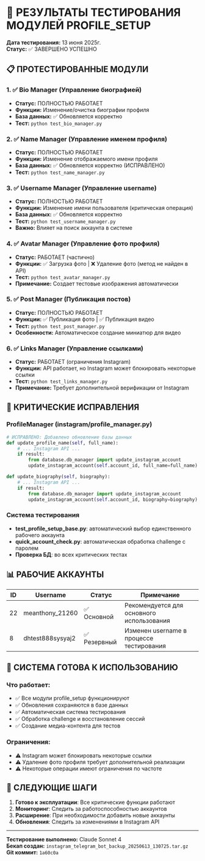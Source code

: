 # 🧪 РЕЗУЛЬТАТЫ ТЕСТИРОВАНИЯ МОДУЛЕЙ PROFILE_SETUP

**Дата тестирования:** 13 июня 2025г.  
**Статус:** ✅ ЗАВЕРШЕНО УСПЕШНО  

## 📋 ПРОТЕСТИРОВАННЫЕ МОДУЛИ

### 1. ✅ Bio Manager (Управление биографией)
- **Статус:** ПОЛНОСТЬЮ РАБОТАЕТ
- **Функции:** Изменение/очистка биографии профиля
- **База данных:** ✅ Обновляется корректно
- **Тест:** `python test_bio_manager.py`

### 2. ✅ Name Manager (Управление именем профиля)
- **Статус:** ПОЛНОСТЬЮ РАБОТАЕТ
- **Функции:** Изменение отображаемого имени профиля
- **База данных:** ✅ Обновляется корректно (ИСПРАВЛЕНО)
- **Тест:** `python test_name_manager.py`

### 3. ✅ Username Manager (Управление username)
- **Статус:** ПОЛНОСТЬЮ РАБОТАЕТ
- **Функции:** Изменение имени пользователя (критическая операция)
- **База данных:** ✅ Обновляется корректно
- **Тест:** `python test_username_manager.py`
- **Важно:** Влияет на поиск аккаунта в системе

### 4. ✅ Avatar Manager (Управление фото профиля)
- **Статус:** РАБОТАЕТ (частично)
- **Функции:** ✅ Загрузка фото | ❌ Удаление фото (метод не найден в API)
- **Тест:** `python test_avatar_manager.py`
- **Примечание:** Создает тестовые изображения автоматически

### 5. ✅ Post Manager (Публикация постов)
- **Статус:** ПОЛНОСТЬЮ РАБОТАЕТ
- **Функции:** ✅ Публикация фото | ✅ Публикация видео
- **Тест:** `python test_post_manager.py`
- **Особенности:** Автоматическое создание миниатюр для видео

### 6. ✅ Links Manager (Управление ссылками)
- **Статус:** РАБОТАЕТ (ограничения Instagram)
- **Функции:** API работает, но Instagram может блокировать некоторые ссылки
- **Тест:** `python test_links_manager.py`
- **Примечание:** Требует дополнительной верификации от Instagram

## 🔧 КРИТИЧЕСКИЕ ИСПРАВЛЕНИЯ

### ProfileManager (instagram/profile_manager.py)
```python
# ИСПРАВЛЕНО: Добавлено обновление базы данных
def update_profile_name(self, full_name):
    # ... Instagram API ...
    if result:
        from database.db_manager import update_instagram_account
        update_instagram_account(self.account_id, full_name=full_name)

def update_biography(self, biography):
    # ... Instagram API ...
    if result:
        from database.db_manager import update_instagram_account
        update_instagram_account(self.account_id, biography=biography)
```

### Система тестирования
- **test_profile_setup_base.py**: автоматический выбор единственного рабочего аккаунта
- **quick_account_check.py**: автоматическая обработка challenge с паролем
- **Проверка БД**: во всех критических тестах

## 📊 РАБОЧИЕ АККАУНТЫ

| ID | Username | Статус | Примечание |
|----|----------|--------|------------|
| 22 | meanthony_21260 | ✅ Основной | Рекомендуется для основного использования |
| 8 | dhtest888sysyaj2 | ✅ Резервный | Изменен username в процессе тестирования |

## 🎯 СИСТЕМА ГОТОВА К ИСПОЛЬЗОВАНИЮ

### Что работает:
- ✅ Все модули profile_setup функционируют
- ✅ Обновления сохраняются в базе данных
- ✅ Автоматическая система тестирования
- ✅ Обработка challenge и восстановление сессий
- ✅ Создание медиа-контента для тестов

### Ограничения:
- ⚠️ Instagram может блокировать некоторые ссылки
- ⚠️ Удаление фото профиля требует дополнительной реализации
- ⚠️ Некоторые операции имеют ограничения по частоте

## 🚀 СЛЕДУЮЩИЕ ШАГИ

1. **Готово к эксплуатации**: Все критические функции работают
2. **Мониторинг**: Следить за работоспособностью аккаунтов
3. **Расширение**: При необходимости добавить новые аккаунты
4. **Обновления**: Следить за изменениями в Instagram API

---
**Тестирование выполнено:** Claude Sonnet 4  
**Бекап создан:** `instagram_telegram_bot_backup_20250613_130725.tar.gz`  
**Git коммит:** `1a60c0a` 